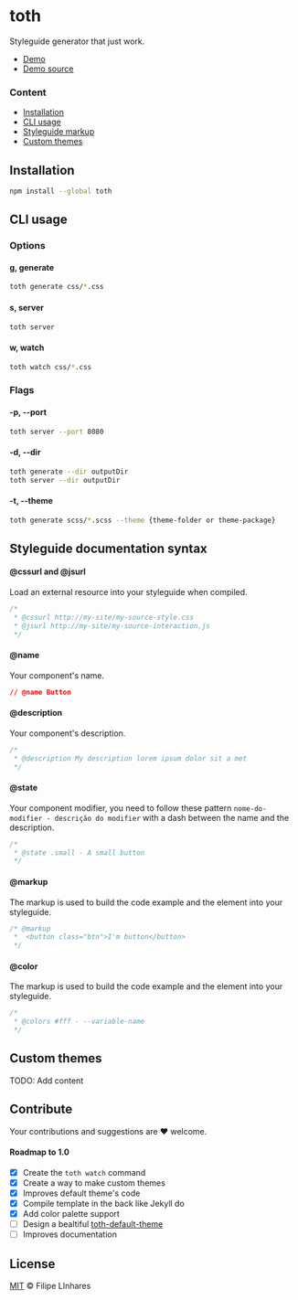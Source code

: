 # toth
Styleguide generator that just work.

- [Demo](http://filipelinhares.github.io/toth-example/toth/)
- [Demo source](https://github.com/filipelinhares/toth-example)

### Content
 - [Installation](#installation)
 - [CLI usage](#cli-usage)
 - [Styleguide markup](#styleguide-markup)
 - [Custom themes](#custom-themes)

## Installation
```sh
npm install --global toth
```

## CLI usage

### Options
#### g, generate
```sh
toth generate css/*.css
```
#### s, server
```sh
toth server
```
#### w, watch
```sh
toth watch css/*.css
```

### Flags
#### -p, --port
```sh
toth server --port 8080
```
#### -d, --dir
```sh
toth generate --dir outputDir
toth server --dir outputDir
```
#### -t, --theme
```sh
toth generate scss/*.scss --theme {theme-folder or theme-package}
```
## Styleguide documentation syntax

#### @cssurl and @jsurl
Load an external resource into your styleguide when compiled.
```css
/*
 * @cssurl http://my-site/my-source-style.css
 * @jsurl http://my-site/my-source-interaction.js
 */
```

#### @name
Your component's name.
```css
// @name Button
```
#### @description
Your component's description.
```css
/*
 * @description My description lorem ipsum dolor sit a met
 */
```
#### @state
Your component modifier, you need to follow these pattern `nome-do-modifier - descrição do modifier` with a dash between the name and the description.
```css
/*
 * @state .small - A small button
 */
```
#### @markup
The markup is used to build the code example and the element into your styleguide.
```css
/* @markup
 *	<button class="btn">I'm button</button>
 */
```

#### @color
The markup is used to build the code example and the element into your styleguide.
```css
/*
 * @colors #fff - --variable-name
 */
```
## Custom themes
TODO: Add content

## Contribute
Your contributions and suggestions are :heart: welcome.

#### Roadmap to 1.0
- [x] Create the `toth watch` command
- [x] Create a way to make custom themes
- [x] Improves default theme's code
- [x] Compile template in the back like Jekyll do
- [x] Add color palette support
- [ ] Design a bealtiful [toth-default-theme](http://github.com/filipelinhares/toth-default-theme)
- [ ] Improves documentation

## License
[MIT](LICENSE.md) © Filipe LInhares
